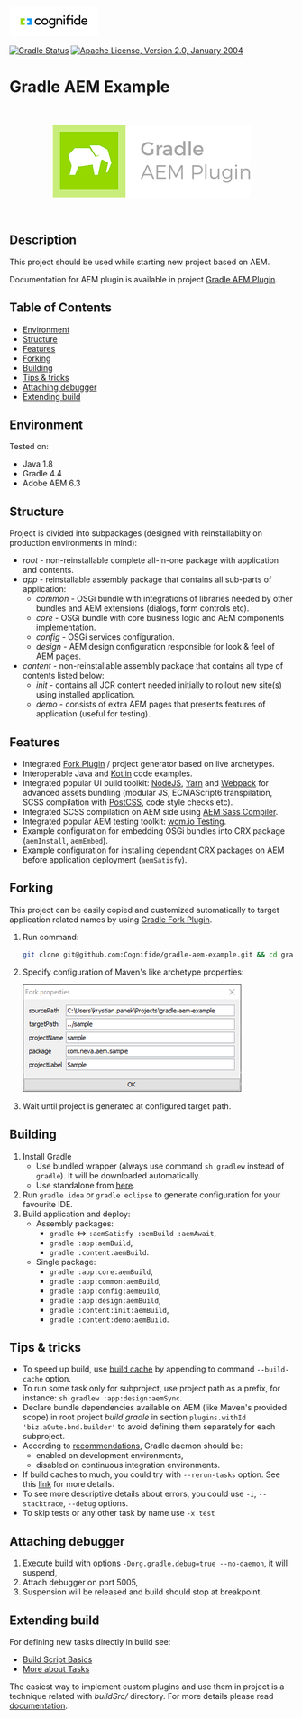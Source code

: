 ![Cognifide logo](docs/cognifide-logo.png)

[![Gradle Status](https://gradleupdate.appspot.com/Cognifide/gradle-aem-example/status.svg)](https://gradleupdate.appspot.com/Cognifide/gradle-aem-example/status)
[![Apache License, Version 2.0, January 2004](https://img.shields.io/github/license/Cognifide/gradle-aem-example.svg?label=License)](http://www.apache.org/licenses/)

# Gradle AEM Example

<br>
<p align="center">
  <img src="docs/logo.png" alt="Gradle AEM Plugin Logo"/>
</p>
<br>


## Description

This project should be used while starting new project based on AEM.

Documentation for AEM plugin is available in project [Gradle AEM Plugin](https://github.com/Cognifide/gradle-aem-plugin).

## Table of Contents

* [Environment](#environment)
* [Structure](#structure)
* [Features](#features)
* [Forking](#forking)
* [Building](#building)
* [Tips &amp; tricks](#tips--tricks)
* [Attaching debugger](#attaching-debugger)
* [Extending build](#extending-build)

## Environment

Tested on:

* Java 1.8
* Gradle 4.4
* Adobe AEM 6.3

## Structure

Project is divided into subpackages (designed with reinstallabilty on production environments in mind):

* *root* - non-reinstallable complete all-in-one package with application and contents.
* *app* - reinstallable assembly package that contains all sub-parts of application:
    * *common* - OSGi bundle with integrations of libraries needed by other bundles and AEM extensions (dialogs, form controls etc).
    * *core* - OSGi bundle with core business logic and AEM components implementation.
    * *config* - OSGi services configuration.
    * *design* - AEM design configuration responsible for look & feel of AEM pages.
* *content* - non-reinstallable assembly package that contains all type of contents listed below:
    * *init* - contains all JCR content needed initially to rollout new site(s) using installed application.
    * *demo* - consists of extra AEM pages that presents features of application (useful for testing).

## Features

* Integrated [Fork Plugin](https://github.com/neva-dev/gradle-fork-plugin) / project generator based on live archetypes.
* Interoperable Java and [Kotlin](https://kotlinlang.org) code examples.
* Integrated popular UI build toolkit: [NodeJS](https://nodejs.org/en/), [Yarn](https://yarnpkg.com) and [Webpack](https://webpack.github.io/) for advanced assets bundling (modular JS, ECMAScript6 transpilation, SCSS compilation with [PostCSS](http://postcss.org), code style checks etc).
* Integrated SCSS compilation on AEM side using [AEM Sass Compiler](https://github.com/mickleroy/aem-sass-compiler).
* Integrated popular AEM testing toolkit: [wcm.io Testing](http://wcm.io/testing).
* Example configuration for embedding OSGi bundles into CRX package (`aemInstall`, `aemEmbed`).
* Example configuration for installing dependant CRX packages on AEM before application deployment (`aemSatisfy`).

## Forking

This project can be easily copied and customized automatically to target application related names by using [Gradle Fork Plugin](https://github.com/neva-dev/gradle-fork-plugin).

1. Run command:

    ```bash
    git clone git@github.com:Cognifide/gradle-aem-example.git && cd gradle-aem-example && sh gradlew fork -i -Pfork.interactive=true
    ```

2. Specify configuration of Maven's like archetype properties:

    ![Fork Props Dialog](docs/fork-props-dialog.png)
    
3. Wait until project is generated at configured target path.

## Building

1. Install Gradle
    * Use bundled wrapper (always use command `sh gradlew` instead of `gradle`). It will be downloaded automatically.
    * Use standalone from [here](https://docs.gradle.org/current/userguide/installation.html).
2. Run `gradle idea` or `gradle eclipse` to generate configuration for your favourite IDE.
3. Build application and deploy:
    * Assembly packages:
        * `gradle` <=> `:aemSatisfy :aemBuild :aemAwait`,
        * `gradle :app:aemBuild`,
        * `gradle :content:aemBuild`.
    * Single package:
        * `gradle :app:core:aemBuild`,
        * `gradle :app:common:aemBuild`,
        * `gradle :app:config:aemBuild`,
        * `gradle :app:design:aemBuild`,
        * `gradle :content:init:aemBuild`,
        * `gradle :content:demo:aemBuild`.

## Tips & tricks

* To speed up build, use [build cache](https://docs.gradle.org/current/userguide/build_cache.html) by appending to command `--build-cache` option.
* To run some task only for subproject, use project path as a prefix, for instance: `sh gradlew :app:design:aemSync`.
* Declare bundle dependencies available on AEM (like Maven's provided scope) in root project *build.gradle* in section `plugins.withId 'biz.aQute.bnd.builder'` to avoid defining them separately for each subproject.
* According to [recommendations](https://docs.gradle.org/current/userguide/gradle_daemon.html), Gradle daemon should be: 
    * enabled on development environments,
    * disabled on continuous integration environments.
* If build caches to much, you could try with `--rerun-tasks` option. See this [link](https://docs.gradle.org/current/userguide/gradle_command_line.html) for more details.
* To see more descriptive details about errors, you could use `-i`, `--stacktrace`, `--debug` options.
* To skip tests or any other task by name use `-x test`


## Attaching debugger

1. Execute build with options `-Dorg.gradle.debug=true --no-daemon`, it will suspend,
2. Attach debugger on port 5005,
3. Suspension will be released and build should stop at breakpoint.


## Extending build

For defining new tasks directly in build see:

 * [Build Script Basics](https://docs.gradle.org/current/userguide/tutorial_using_tasks.html)
 * [More about Tasks](https://docs.gradle.org/current/userguide/more_about_tasks.html)

The easiest way to implement custom plugins and use them in project is a technique related with _buildSrc/_ directory.
For more details please read [documentation](https://docs.gradle.org/current/userguide/organizing_build_logic.html#sec:build_sources).
